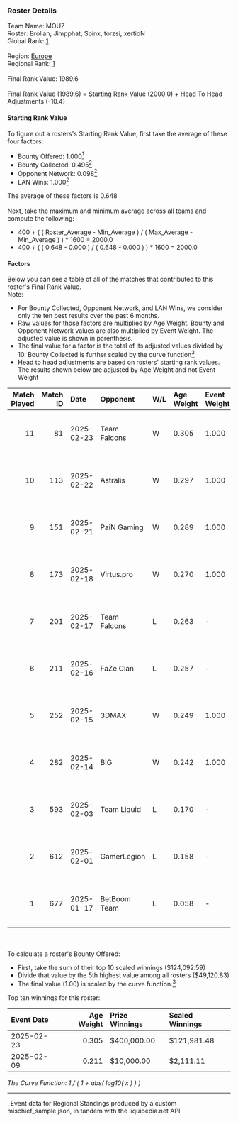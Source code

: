 ### Roster Details<br />
Team Name: MOUZ<br />
Roster: Brollan, Jimpphat, Spinx, torzsi, xertioN<br />
Global Rank: [1](../../standings_global_2025_07_07.md)<br />
<br />
Region: [Europe]( ../../standings_europe_2025_07_07.md)<br />
Regional Rank: [1]( ../../standings_europe_2025_07_07.md)<br />
<br />
Final Rank Value:  1989.6<br />
<br />
Final Rank Value (1989.6) = Starting Rank Value (2000.0) + Head To Head Adjustments (-10.4)<br />

#### Starting Rank Value<br />
To figure out a rosters's Starting Rank Value, first take the average of these four factors:<br />
- Bounty Offered: 1.000[<sup>1</sup>](#table2)
- Bounty Collected: 0.495[<sup>2</sup>](#table1)
- Opponent Network: 0.098[<sup>2</sup>](#table1)
- LAN Wins: 1.000[<sup>2</sup>](#table1)

The average of these factors is 0.648<br />
<br />
Next, take the maximum and minimum average across all teams and compute the following:<br />
- 400 + ( ( Roster_Average - Min_Average ) / ( Max_Average - Min_Average ) ) * 1600 = 2000.0
- 400 + ( ( 0.648 - 0.000 ) / ( 0.648 - 0.000 ) ) * 1600 = 2000.0


#### Factors<br />
Below you can see a table of all of the matches that contributed to this roster's Final Rank Value.<br />
Note:<br />

- For Bounty Collected, Opponent Network, and LAN Wins, we consider only the ten best results over the past 6 months.
- Raw values for those factors are multiplied by Age Weight. Bounty and Opponent Network values are also multiplied by Event Weight. The adjusted value is shown in parenthesis.
- The final value for a factor is the total of its adjusted values divided by 10. Bounty Collected is further scaled by the curve function[<sup>3</sup>](#curveFunction)
- Head to head adjustments are based on rosters' starting rank values. The results shown below are adjusted by Age Weight and not Event Weight
<span id="table1"></span><br />


| Match Played | Match ID | Date       | Opponent     | W/L | Age Weight | Event Weight | Bounty Collected | Opponent Network | LAN Wins  | H2H Adj. | Roster                                    |
| -: | -: | :- | :- | :- | :- | :- | :- | :- | :- | -: | :- |
|           11 |       81 | 2025-02-23 | Team Falcons | W   | 0.305      | 1.000        | 1.000 (0.305)    | 0.721 (0.220)    | 1 (0.305) |     4.79 | Brollan, Jimpphat, Spinx, torzsi, xertioN |
|           10 |      113 | 2025-02-22 | Astralis     | W   | 0.297      | 1.000        | 1.000 (0.297)    | 1.000 (0.297)    | 1 (0.297) |     4.02 | Brollan, Jimpphat, Spinx, torzsi, xertioN |
|            9 |      151 | 2025-02-21 | PaiN Gaming  | W   | 0.289      | 1.000        | 0.443 (0.128)    | 0.428 (0.124)    | 1 (0.289) |     0.94 | Brollan, Jimpphat, Spinx, torzsi, xertioN |
|            8 |      173 | 2025-02-18 | Virtus.pro   | W   | 0.270      | 1.000        | 0.377 (0.102)    | 0.442 (0.119)    | 1 (0.270) |     0.91 | Brollan, Jimpphat, Spinx, torzsi, xertioN |
|            7 |      201 | 2025-02-17 | Team Falcons | L   | 0.263      | -            | -                | -                | -         |    -4.24 | Brollan, Jimpphat, Spinx, torzsi, xertioN |
|            6 |      211 | 2025-02-16 | FaZe Clan    | L   | 0.257      | -            | -                | -                | -         |    -5.43 | Brollan, Jimpphat, Spinx, torzsi, xertioN |
|            5 |      252 | 2025-02-15 | 3DMAX        | W   | 0.249      | 1.000        | 0.263 (0.065)    | 0.486 (0.121)    | 1 (0.249) |     0.42 | Brollan, Jimpphat, Spinx, torzsi, xertioN |
|            4 |      282 | 2025-02-14 | BIG          | W   | 0.242      | 1.000        | 0.252 (0.061)    | 0.421 (0.102)    | 1 (0.242) |     0.20 | Brollan, Jimpphat, Spinx, torzsi, xertioN |
|            3 |      593 | 2025-02-03 | Team Liquid  | L   | 0.170      | -            | -                | -                | -         |    -5.31 | Brollan, Jimpphat, torzsi, xelex, xertioN |
|            2 |      612 | 2025-02-01 | GamerLegion  | L   | 0.158      | -            | -                | -                | -         |    -4.89 | Brollan, Jimpphat, torzsi, xelex, xertioN |
|            1 |      677 | 2025-01-17 | BetBoom Team | L   | 0.058      | -            | -                | -                | -         |    -1.83 | Brollan, Jimpphat, siuhy, torzsi, xertioN |

<br />
<span id="table2"></span><br />
To calculate a roster's Bounty Offered:<br />

- First, take the sum of their top 10 scaled winnings ($124,092.59)
- Divide that value by the 5th highest value among all rosters ($49,120.83)
- The final value (1.00) is scaled by the curve function.[<sup>3</sup>](#curveFunction)

Top ten winnings for this roster:<br />

| Event Date | Age Weight | Prize Winnings | Scaled Winnings |
| :- | -: | :- | :- |
| 2025-02-23 |      0.305 | $400,000.00    | $121,981.48     |
| 2025-02-09 |      0.211 | $10,000.00     | $2,111.11       |


<span id="curveFunction"></span>_The Curve Function: 1 / ( 1 + abs( log10( x ) ) )_<br />

---
_Event data for Regional Standings produced by a custom mischief_sample.json, in tandem with the liquipedia.net API<br />
